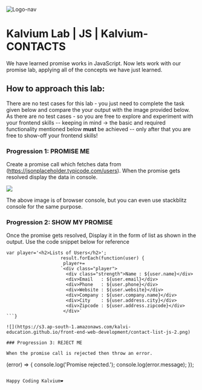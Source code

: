 ![Logo-nav](https://s3.ap-south-1.amazonaws.com/kalvi-education.github.io/front-end-web-development/Kalvium-Logo.png)

# Kalvium Lab | JS | Kalvium-CONTACTS

We have learned promise works in JavaScript. Now lets work with our promise lab, applying all of the concepts we have just learned.

## How to approach this lab:

There are no test cases for this lab - you just need to complete the task given below and compare the your output with the image provided below.
As there are no test cases - so you are free to explore and experiment with your frontend skills -- keeping in mind -> the basic and required functionality mentioned below **must** be achieved -- only after that you are free to show-off your frontend skills!

### Progression 1: PROMISE ME

Create a promise call which fetches data from (https://jsonplaceholder.typicode.com/users). When the promise gets resolved display the data in console.

![](https://s3.ap-south-1.amazonaws.com/kalvi-education.github.io/front-end-web-development/contact-list-js-1.png)

The above image is of browser console, but you can even use stackblitz console for the same purpose.

### Progression 2: SHOW MY PROMISE

Once the promise gets resolved, Display it in the form of list as shown in the output.
Use the code snippet below for reference

```
var player='<h2>Lists of Users</h2>';
                    result.forEach(function(user) {
                     player+=
                    `<div class="player">
                      <div class="strength">Name : ${user.name}</div>
                      <div>Email   : ${user.email}</div>
                      <div>Phone   : ${user.phone}</div>
                      <div>Website : ${user.website}</div>
                      <div>Company : ${user.company.name}</div>
                      <div>City    : ${user.address.city}</div>
                      <div>Zipcode : ${user.address.zipcode}</div>
                     </div>`
```}

![](https://s3.ap-south-1.amazonaws.com/kalvi-education.github.io/front-end-web-development/contact-list-js-2.png)

### Progression 3: REJECT ME

When the promise call is rejected then throw an error.

```
(error) => {
    console.log('Promise rejected.');
    console.log(error.message);
  });
```

Happy Coding Kalvium❤️
